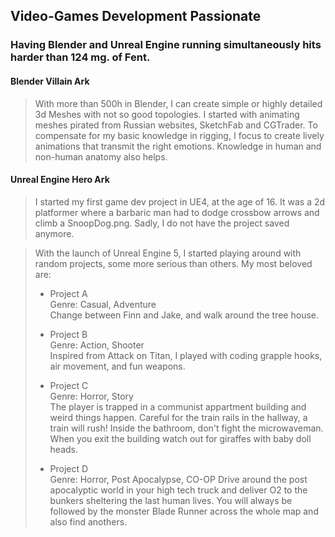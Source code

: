 ## Video-Games Development Passionate

### Having Blender and Unreal Engine running simultaneously hits harder than 124 mg. of Fent.

#### Blender Villain Ark
> With more than 500h in Blender, I can create simple or highly detailed 3d Meshes with not so good topologies. I started with animating meshes pirated from Russian websites, SketchFab and CGTrader. To compensate for my basic knowledge in rigging, I focus to create lively animations that transmit the right emotions. Knowledge in human and non-human anatomy also helps.

#### Unreal Engine Hero Ark
> I started my first game dev project in UE4, at the age of 16. It was a 2d platformer where a barbaric man had to dodge crossbow arrows and climb a SnoopDog.png. Sadly, I do not have the project saved anymore.

> With the launch of Unreal Engine 5, I started playing around with random projects, some more serious than others. My most beloved are:
>
> - Project A <br>
> Genre: Casual, Adventure <br>
> Change between Finn and Jake, and walk around the tree house. <br>
>
> - Project B <br>
> Genre: Action, Shooter <br>
> Inspired from Attack on Titan, I played with coding grapple hooks, air movement, and fun weapons. <br>
>
> - Project C <br>
> Genre: Horror, Story <br>
> The player is trapped in a communist appartment building and weird things happen. Careful for the train rails in the hallway, a train will rush! Inside the bathroom, don't fight the microwaveman. When you exit the building watch out for giraffes with baby doll heads. <br>
>
> - Project D <br>
> Genre: Horror, Post Apocalypse, CO-OP
> Drive around the post apocalyptic world in your high tech truck and deliver O2 to the bunkers sheltering the last human lives. You will always be followed by the monster Blade Runner across the whole map  and also find anothers.
